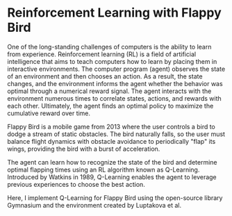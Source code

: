 # Reinforcement Learning with Flappy Bird
One of the long-standing challenges of computers is the ability to learn from experience. Reinforcement learning (RL) is a field of artificial intelligence that aims to teach computers how to learn by placing them in interactive environments. The computer program (agent) observes the state of an environment and then chooses an action. As a result, the state changes, and the environment informs the agent whether the behavior was optimal through a numerical reward signal. The agent interacts with the environment numerous times to correlate states, actions, and rewards with each other. Ultimately, the agent finds an optimal policy to maximize the cumulative reward over time.

Flappy Bird is a mobile game from 2013 where the user controls a bird to dodge a stream of static obstacles. The bird naturally falls, so the user must balance flight dynamics with obstacle avoidance to periodically "flap" its wings, providing the bird with a burst of acceleration.

The agent can learn how to recognize the state of the bird and determine optimal flapping times using an RL algorithm known as Q-Learning. Introduced by Watkins in 1989, Q-Learning enables the agent to leverage previous experiences to choose the best action.

Here, I implement Q-Learning for Flappy Bird using the open-source library Gymnasium and the environment created by Luptakova et al.